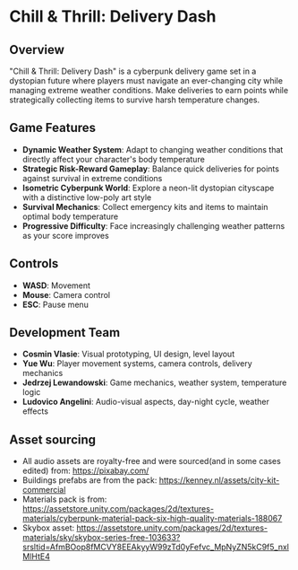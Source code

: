 # Chill & Thrill: Delivery Dash

## Overview

"Chill & Thrill: Delivery Dash" is a cyberpunk delivery game set in a dystopian future where players must navigate an ever-changing city while managing extreme weather conditions. Make deliveries to earn points while strategically collecting items to survive harsh temperature changes.

## Game Features

- **Dynamic Weather System**: Adapt to changing weather conditions that directly affect your character's body temperature
- **Strategic Risk-Reward Gameplay**: Balance quick deliveries for points against survival in extreme conditions
- **Isometric Cyberpunk World**: Explore a neon-lit dystopian cityscape with a distinctive low-poly art style
- **Survival Mechanics**: Collect emergency kits and items to maintain optimal body temperature
- **Progressive Difficulty**: Face increasingly challenging weather patterns as your score improves

## Controls

- **WASD**: Movement
- **Mouse**: Camera control
- **ESC**: Pause menu

## Development Team

- **Cosmin Vlasie**: Visual prototyping, UI design, level layout
- **Yue Wu**: Player movement systems, camera controls, delivery mechanics
- **Jedrzej Lewandowski**: Game mechanics, weather system, temperature logic
- **Ludovico Angelini**: Audio-visual aspects, day-night cycle, weather effects

## Asset sourcing

- All audio assets are royalty-free and were sourced(and in some cases edited) from: https://pixabay.com/
- Buildings prefabs are from the pack: https://kenney.nl/assets/city-kit-commercial
- Materials pack is from: https://assetstore.unity.com/packages/2d/textures-materials/cyberpunk-material-pack-six-high-quality-materials-188067
- Skybox asset: https://assetstore.unity.com/packages/2d/textures-materials/sky/skybox-series-free-103633?srsltid=AfmBOop8fMCVY8EEAkyyW99zTd0yFefvc_MpNyZN5kC9f5_nxlMlHtE4